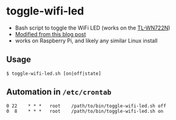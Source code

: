 # toggle-wifi-led

- Bash script to toggle the WiFi LED (works on the [TL-WN722N](https://www.amazon.co.uk/TP-LINK-TL-WN722N-Mbps-Wireless-Adapter/dp/B002SZEOLG))
- [Modified from this blog post](https://www.topbug.net/blog/2015/01/13/control-the-led-on-a-usb-wifi-adapter-on-linux/)
- works on Raspberry Pi, and likely any similar Linux install

## Usage

```
$ toggle-wifi-led.sh [on|off|state]
```

## Automation in `/etc/crontab`

```
0 22    * * *   root    /path/to/bin/toggle-wifi-led.sh off
0  8    * * *   root    /path/to/bin/toggle-wifi-led.sh on
```
